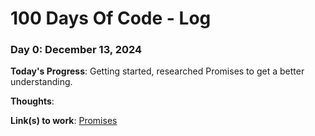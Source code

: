 # 100 Days Of Code - Log

<!-- ### Day 0: February 30, 2016 (Example 1)
##### (delete me or comment me out)

**Today's Progress**: Fixed CSS, worked on canvas functionality for the app.

**Thoughts:** I really struggled with CSS, but, overall, I feel like I am slowly getting better at it. Canvas is still new for me, but I managed to figure out some basic functionality.

**Link to work:** [Calculator App](http://www.example.com) -->

### Day 0: December 13, 2024

**Today's Progress**: Getting started, researched Promises to get a better understanding.

**Thoughts**:

**Link(s) to work**: [Promises](https://github.com/charlehs/Fundamentals/blob/main/script.js)

